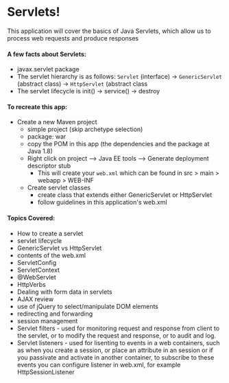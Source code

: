 # Servlets!

This application will cover the basics of Java Servlets, which allow us to process web requests and produce responses 

#### A few facts about Servlets:
* javax.servlet package 
* The servlet hierarchy is as follows: `Servlet` (interface) -> `GenericServlet` (abstract class) -> `HttpServlet` (abstract class
* The servlet lifecycle is init() -> service() -> destroy

#### To recreate this app: 
* Create a new Maven project
	* simple project (skip archetype selection)
	* package: war
	* copy the POM in this app (the dependencies and the package at Java 1.8)
	* Right click on project --> Java EE tools --> Generate deployment descriptor stub
		* This will create your `web.xml` which can be found in src > main > webapp > WEB-INF 
	* Create servlet classes 
		* create class that extends either GenericServlet or HttpServlet
		* follow guidelines in this application's web.xml

#### Topics Covered:
* How to create a servlet
* servlet lifecycle
* GenericServlet vs HttpServlet
* contents of the web.xml
* ServletConfig
* ServletContext
* @WebServlet
* HttpVerbs 
* Dealing with form data in servlets
* AJAX review
* use of jQuery to select/manipulate DOM elements 
* redirecting and forwarding 
* session management 
* Servlet filters - used for monitoring request and response from client to the servlet, or to modify the request and response, or to audit and log.
* Servlet listeners - used for lisenting to events in a web containers, such as when you create a session, or place an attribute in an session or if you passivate and activate in another container, to subscribe to these events you can configure listener in web.xml, for example HttpSessionListener

